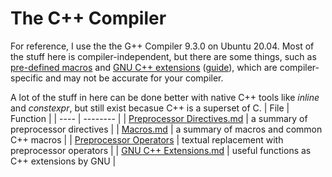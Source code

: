 # The C++ Compiler
For reference, I use the the G++ Compiler 9.3.0 on Ubuntu 20.04. Most of the stuff here is compiler-independent, but there are some things,
such as [pre-defined macros](https://stuff.mit.edu/afs/athena/project/rhel-doc/3/rhel-cpp-en-3/predefined-macros.html) and [GNU C++ extensions](https://gcc.gnu.org/onlinedocs/gcc/C_002b_002b-Extensions.html) ([guide](https://www.keil.com/support/man/docs/armcc/armcc_chr1359124965274.htm)), which are compiler-specific and may not be accurate for your compiler.

A lot of the stuff in here can be done better with native C++ tools like _inline_ and _constexpr_, but still exist becasue C++ is a superset of C.
| File | Function | 
| ---- | -------- |
| [Preprocessor Directives.md](https://github.com/EthanC2/Notes-and-Writeups/blob/main/C%2B%2B/The%20Compiler/Preprocessor%20Directives.md) | a summary of preprocessor directives |
| [Macros.md](https://github.com/EthanC2/Notes-and-Writeups/blob/main/C%2B%2B/The%20Compiler/Macros.md) | a summary of macros and common C++ macros |
| [Preprocessor Operators](https://github.com/EthanC2/Notes-and-Writeups/blob/main/C%2B%2B/The%20Compiler/Preprocessor%20Operators.md) | textual replacement with preprocessor operators |
| [GNU C++ Extensions.md](https://github.com/EthanC2/Notes-and-Writeups/blob/main/C%2B%2B/The%20Compiler/GNU%20C%2B%2B%20Extensions.md) | useful functions as C++ extensions by GNU |
